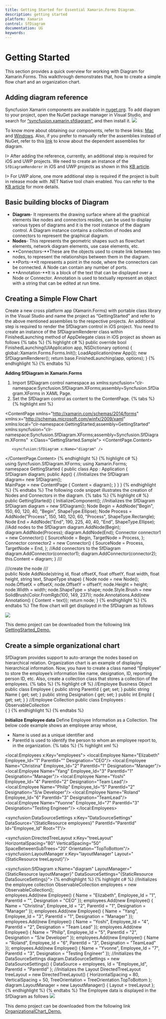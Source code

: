 ```yaml
---
title: Getting Started for Essential Xamarin.Forms Diagram.
description: getting started
platform: Xamarin
control: SfDiagram
documentation: UG
keywords: 
---
```

# Getting Started
This section provides a quick overview for working with Diagram for Xamarin.Forms. This walkthrough demonstrates that, how to create a simple flow chart and an organization chart.

## Adding diagram reference
Syncfusion Xamarin components are available in [nuget.org](https://www.nuget.org/). To add diagram to your project, open the NuGet package manager in Visual Studio, and search for [“syncfusion.xamarin.sfdiagram”](https://www.nuget.org/packages/Syncfusion.Xamarin.SfDiagram), and then install it.
![](Getting-Started_images/Getting-Started_img1.jpeg)

To know more about obtaining our components, refer to these links: [Mac](https://help.syncfusion.com/xamarin/introduction/download-and-installation/mac) and [Windows](https://help.syncfusion.com/xamarin/introduction/download-and-installation/windows). Also, if you prefer to manually refer the assemblies instead of NuGet, refer to this [link](https://help.syncfusion.com/xamarin/introduction/control-dependencies#sfdiagram) to know about the dependent assemblies for diagram. 

I> After adding the reference, currently, an additional step is required for iOS and UWP projects. We need to create an instance of the `SfDiagramRenderer` in iOS and UWP projects as shown in this [KB article](https://www.syncfusion.com/kb/8618).

I> For UWP alone, one more additional step is required if the project is built in release mode with .NET Native tool chain enabled. You can refer to the [KB article](https://www.syncfusion.com/kb/8617) for more details.

## Basic building blocks of Diagram
* **Diagram**- It represents the drawing surface where all the graphical elements like nodes and connectors resides, can be used to display various types of diagrams and it is the root instance of the diagram control. A Diagram instance contains a collection of nodes and  connectors to represent the  graphical diagram.
* **Nodes**- This represents the geometric shapes such as flowchart elements, network diagram elements, use case elements, etc.
* **Connectors-**These are the objects used to create link between two nodes, to represent the relationships between them in the diagram.
* **Ports-**It represents a point in the node, where the connectors can be connected. A Node can contain any number of ports.
* **Annotation-**It is a block of the text that can be displayed over a Node or Connector. Annotation is used to textually represent an object with a string that can be edited at run time.

## Creating a Simple Flow Chart
Create a new cross platform app (Xamarin.Forms) with portable class library in the Visual Studio and name the project as “GettingStarted” and refer to the above mentioned assemblies to the respective projects.
An additional step is required to render the SfDiagram control in iOS project. You need to create an instance of the SfDiagramRenderer class within FinishedLaunching method of AppDelegate class in iOS project as shown as follows
{% tabs %}
{% highlight c# %}
public override bool FinishedLaunching(UIApplication app, NSDictionary options)
{
    global::Xamarin.Forms.Forms.Init();
    LoadApplication(new App());
    new SfDiagramRenderer();
    return base.FinishedLaunching(app, options);
}
{% endhighlight %}
{% endtabs %}

**Adding SfDiagram in Xamarin.Forms**
1. Import SfDiagram control namespace as xmlns:syncfusion="clr-namespace:Syncfusion.SfDiagram.XForms;assembly=Syncfusion.SfDiagram.XForms in XAML Page.
2. Set the SfDiagram control as content to the ContentPage.
{% tabs %}
{% highlight xml %}
<?xml version="1.0" encoding="utf-8" ?>
<ContentPage xmlns="http://xamarin.com/schemas/2014/forms"
             xmlns:x="http://schemas.microsoft.com/winfx/2009/xaml"
             xmlns:local="clr-namespace:GettingStarted;assembly=GettingStarted"
             xmlns:syncfusion="clr-namespace:Syncfusion.SfDiagram.XForms;assembly=Syncfusion.SfDiagram.XForms" 
             x:Class="GettingStarted.Sample">
  <ContentPage.Content>
<!--Initializes the SfDiagram-->
       <syncfusion:SfDiagram x:Name="diagram" />
  </ContentPage.Content>
</ContentPage>
{% endhighlight %}
{% highlight c# %}
using Syncfusion.SfDiagram.XForms;
using Xamarin.Forms;
namespace GettingStarted
{
    public class App : Application
    {
        SfDiagram diagram;
        public App()
        {
            //Initializes the SfDiagram
            diagram= new SfDiagram();
            MainPage = new ContentPage { Content = diagram};
        }
    }
}
{% endhighlight %}
{% endtabs %}
The following code snippet illustrates the creation of Nodes and Connectors in the diagram.
{% tabs %}
{% highlight c# %}
public GettingStarted()
        {
           InitializeComponent();
           //Initializes the SfDiagram
           SfDiagram diagram = new SfDiagram();
           Node Begin = AddNode("Begin", 150, 60, 120, 40, "Begin", ShapeType.Ellipse);
           Node Process = AddNode("Process", 150, 140, 120, 60, "Process", ShapeType.Rectangle);
           Node End = AddNode("End", 190, 225, 40, 40, "End", ShapeType.Ellipse);
//Add nodes to the SfDiagram
diagram.AddNode(Begin);
diagram.AddNode(Process);
diagram.AddNode(End);
Connector connector1 = new Connector()
{
SourceNode = Begin,
TargetNode = Process,
};
Connector connector2 = new Connector()
{
SourceNode = Process,
TargetNode = End,
};
//Add connectors to the SfDiagram
diagram.AddConnector(connector1);
diagram.AddConnector(connector2);
this.Content = diagram;
                          }
///<summary>
///create the node
///</summary>
public Node AddNode(string id, float offsetX, float offsetY, float width, float height, string text, ShapeType shape)
{
Node node = new Node();
node.OffsetX = offsetX;
node.OffsetY = offsetY;
node.Height = height;
node.Width = width;
node.ShapeType = shape;
node.Style.Brush = new SolidBrush(Color.FromRgb(100, 149, 237));
node.Annotations.Add(new Annotation() { Content = text});
return node;
}
{% endhighlight %}
{% endtabs %}
The flow chart will get displayed in the SfDiagram as follows

![](Getting-Started_images/Getting-Started_img2.jpeg)

This demo project can be downloaded from the following link [GettingStarted_Demo.](http://files2.syncfusion.com/Xamarin.Forms/Samples/Gettingstarted_SfDiagram.zip)

## Create a simple organizational chart
SfDiagram provides support to auto-arrange the nodes based on hierarchical relation. Organization chart is an example of displaying hierarchical information.
Now, you have to create a class named “Employee” to store the employee’s information like name, designation, ID, reporting person ID, etc. Also, create a collection class that stores a collection of the employees.
{% tabs %}
{% highlight c# %}
//Employee Business Object
public class Employee
{
    public string ParentId { get; set; }
    public string Name { get; set; }
    public string Designation { get; set; }
    public int EmpId { get; set; }
}
//Employee Collection
public class Employees : ObservableCollection<Employee>  
{
}
{% endhighlight %}
{% endtabs %}

**Initialize Employee data**
Define Employee Information as a Collection. The below code example shows an employee array whose,
* Name is used as a unique identifier and
* ParentId is used to identify the person to whom an employee report to, in the organization.
{% tabs %}
{% highlight xml %}
<!-- Initializes the employee collection--> 
<local:Employees x:Key="employees"> 
<local:Employee Name="Elizabeth" Employee_Id="1" ParentId="" Designation="CEO"/> 
<local:Employee Name="Christina" Employee_Id="2" ParentId="1" Designation="Manager"/> 
<local:Employee Name="Yang" Employee_Id="3" ParentId="1" Designation="Manager"/> 
<local:Employee Name="Yoshi" Employee_Id="4" ParentId="2" Designation="Team Lead"/> 
<local:Employee Name="Philip" Employee_Id="5" ParentId="2" Designation="S/w Developer"/> 
<local:Employee Name="Roland" Employee_Id="6" ParentId="3" Designation="TeamLead"/> 
<local:Employee Name="Yuonne" Employee_Id="7" ParentId="3" Designation="Testing Engineer"/> 
</local:Employees> 
<!--Initializes the DataSourceSettings --> 
<syncfusion:DataSourceSettings x:Key="DataSourceSettings" DataSource="{StaticResource employees}" ParentId="ParentId" Id="Employee_Id" Root="1"/> 
<!--Initializes the Layout--> 
<syncfusion:DirectedTreeLayout x:Key="treeLayout" HorizontalSpacing="80" VerticalSpacing="50" SpaceBetweenSubTrees="20" Orientation="TopToBottom"/> 
<syncfusion:LayoutManager x:Key="layoutManager" Layout="{StaticResource treeLayout}"/> 
<!--Initializes the SfDiagram--> 
<syncfusion:SfDiagram x:Name="diagram" LayoutManager="{StaticResource layoutManager}" DataSourceSettings="{StaticResource DataSourceSettings}">
{% endhighlight %}
{% highlight c# %}
//Initializes the employee collection
ObservableCollection<Employee> employees = new ObservableCollection<Employee>();            
employees.Add(new Employee() { Name = "Elizabeth", Employee_Id = "1", ParentId = "", Designation = "CEO" });
employees.Add(new Employee() { Name = "Christina", Employee_Id = "2", ParentId = "1", Designation = "Manager" });
employees.Add(new Employee() { Name = "Yang", Employee_Id = "3", ParentId = "1", Designation = "Manager" });
employees.Add(new Employee() { Name = "Yoshi", Employee_Id = "4", ParentId = "2", Designation = "Team Lead" });
employees.Add(new Employee() { Name = "Philip", Employee_Id = "5", ParentId = "2", Designation = "S/w Developer" });
employees.Add(new Employee() { Name = "Roland", Employee_Id = "6", ParentId = "3", Designation = "TeamLead" });
employees.Add(new Employee() { Name = "Yvonne", Employee_Id = "7", ParentId = "3", Designation = "Testing Engineer" });
//Initializes the DataSourceSettings
diagram.DataSourceSettings = new DataSourceSettings() { DataSource = employees, Id = "Employee_Id", ParentId = "ParentId" };
//Initializes the Layout
DirectedTreeLayout treeLayout = new DirectedTreeLayout() { HorizontalSpacing = 80, VerticalSpacing = 50, TreeOrientation = TreeOrientation.TopToBottom };
diagram.LayoutManager = new LayoutManager() { Layout = treeLayout };
{% endhighlight %}
{% endtabs %}
The Employee data is displayed in the SfDiagram as follows
![](Getting-Started_images/Getting-Started_img3.jpeg)

This demo project can be downloaded from the following link [OrganizationalChart_Demo.](http://files2.syncfusion.com/Xamarin.Forms/Samples/OrganizationalChart_SfDiagram.zip)
